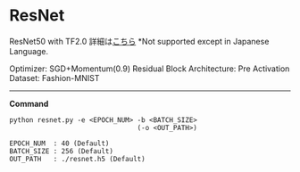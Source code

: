 # ResNet
ResNet50 with TF2.0
詳細は[こちら]() *Not supported except in Japanese Language.

Optimizer: SGD+Momentum(0.9)
Residual Block Architecture: Pre Activation
Dataset: Fashion-MNIST

---
**Command**  
```
python resnet.py -e <EPOCH_NUM> -b <BATCH_SIZE>
                                (-o <OUT_PATH>)
                                
EPOCH_NUM  : 40 (Default)  
BATCH_SIZE : 256 (Default)
OUT_PATH   : ./resnet.h5 (Default)  
```
